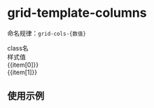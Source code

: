 # grid-template-columns

<script setup>
import { useData } from 'vitepress'
import { ref } from 'vue'

const { page } = useData()

const list = ref([
  ['grid-cols-1', 'grid-template-columns: repeat(1, minmax(0, 1fr));'],
  ['grid-cols-12', 'grid-template-columns: repeat(12, minmax(0, 1fr));'],
])
</script>

命名规律：`grid-cols-{数值}` 
 
<div class="a-flex a-row a-jc-sb a-border-b a-h-30"  >
  <div class="a-flex-1">class名</div>
  <div class="a-flex-1">样式值</div>
</div>
<div class=" a-flex-1 " style="overflow-y:auto;max-height: 300px">
  <div class="a-flex a-row a-ai-c a-jc-sb a-border-b a-min-h-30" v-for="(item, index) in list" :key="index" >
    <div class="a-flex-1">{{item[0]}}</div>
    <div class="a-flex-1">{{item[1]}}</div>
  </div>
</div>

## 使用示例

